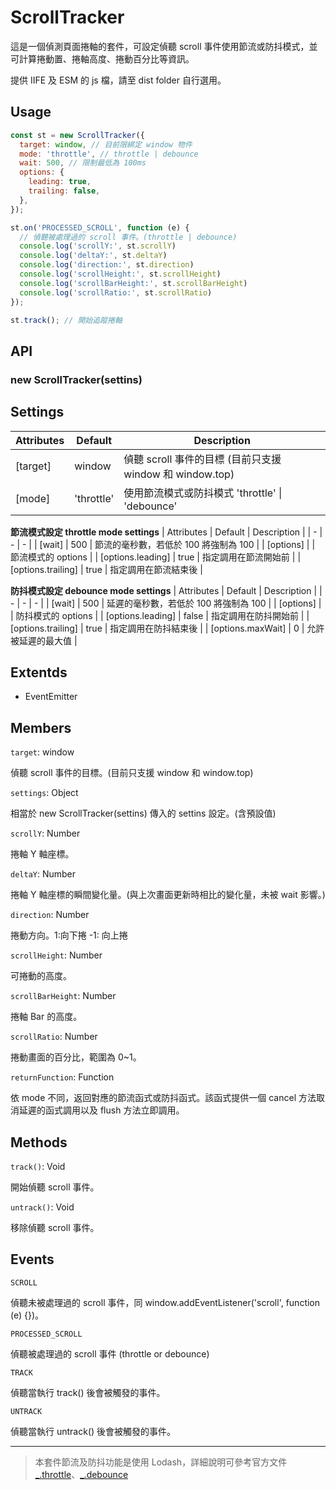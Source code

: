 # ScrollTracker

這是一個偵測頁面捲軸的套件，可設定偵聽 scroll 事件使用節流或防抖模式，並可計算捲動置、捲軸高度、捲動百分比等資訊。

提供 IIFE 及 ESM 的 js 檔，請至 dist folder 自行選用。

## Usage

```js
const st = new ScrollTracker({
  target: window, // 目前限綁定 window 物件
  mode: 'throttle', // throttle | debounce
  wait: 500, // 限制最低為 100ms
  options: {
    leading: true,
    trailing: false,
  },
});

st.on('PROCESSED_SCROLL', function (e) {
  // 偵聽被處理過的 scroll 事件。(throttle | debounce)
  console.log('scrollY:', st.scrollY)
  console.log('deltaY:', st.deltaY)
  console.log('direction:', st.direction)
  console.log('scrollHeight:', st.scrollHeight)
  console.log('scrollBarHeight:', st.scrollBarHeight)
  console.log('scrollRatio:', st.scrollRatio)
});

st.track(); // 開始追蹤捲軸
```

## API

### new ScrollTracker(settins)

## Settings
| Attributes | Default | Description | 
| - | - | - |
| [target] | window | 偵聽 scroll 事件的目標 (目前只支援 window 和 window.top) |
| [mode] | 'throttle' | 使用節流模式或防抖模式 'throttle' \| 'debounce' |

**節流模式設定 throttle mode settings**
| Attributes | Default | Description | 
| - | - | - |
| [wait] | 500 | 節流的毫秒數，若低於 100 將強制為 100 |
| [options] |  | 節流模式的 options |
| [options.leading] | true | 指定調用在節流開始前 |
| [options.trailing] | true | 指定調用在節流結束後 |

**防抖模式設定 debounce mode settings**
| Attributes | Default | Description | 
| - | - | - |
| [wait] | 500 | 延遲的毫秒數，若低於 100 將強制為 100 |
| [options] |  | 防抖模式的 options |
| [options.leading] | false | 指定調用在防抖開始前 |
| [options.trailing] | true | 指定調用在防抖結束後 |
| [options.maxWait] | 0 | 允許被延遲的最大值 |

## Extentds
-  EventEmitter

## Members

`target`: window

偵聽 scroll 事件的目標。(目前只支援 window 和 window.top)


`settings`: Object

相當於 new ScrollTracker(settins) 傳入的 settins 設定。(含預設值)


`scrollY`: Number

捲軸 Y 軸座標。


`deltaY`: Number

捲軸 Y 軸座標的瞬間變化量。(與上次畫面更新時相比的變化量，未被 wait 影響。)


`direction`: Number

捲動方向。1:向下捲 -1: 向上捲


`scrollHeight`: Number

可捲動的高度。


`scrollBarHeight`: Number

捲軸 Bar 的高度。


`scrollRatio`: Number

捲動畫面的百分比，範圍為 0~1。


`returnFunction`: Function

依 mode 不同，返回對應的節流函式或防抖函式。該函式提供一個 cancel 方法取消延遲的函式調用以及 flush 方法立即調用。

## Methods

`track()`: Void

開始偵聽 scroll 事件。


`untrack()`: Void

移除偵聽 scroll 事件。


## Events

`SCROLL`

偵聽未被處理過的 scroll 事件，同 window.addEventListener('scroll', function (e) {})。


`PROCESSED_SCROLL`

偵聽被處理過的 scroll 事件 (throttle or debounce)


`TRACK`

偵聽當執行 track() 後會被觸發的事件。


`UNTRACK`

偵聽當執行 untrack() 後會被觸發的事件。

---


> 本套件節流及防抖功能是使用 Lodash，詳細說明可參考官方文件 [_.throttle](https://www.lodashjs.com/docs/lodash.throttle)、[_.debounce](https://www.lodashjs.com/docs/lodash.debounce)

